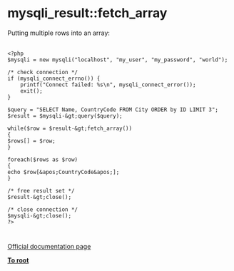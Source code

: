 # mysqli_result::fetch_array



Putting multiple rows into an array:<br><br>

```
<?php
$mysqli = new mysqli("localhost", "my_user", "my_password", "world");

/* check connection */
if (mysqli_connect_errno()) {
    printf("Connect failed: %s\n", mysqli_connect_error());
    exit();
}

$query = "SELECT Name, CountryCode FROM City ORDER by ID LIMIT 3";
$result = $mysqli-&gt;query($query);

while($row = $result-&gt;fetch_array())
{
$rows[] = $row;
}

foreach($rows as $row)
{
echo $row[&apos;CountryCode&apos;];
}

/* free result set */
$result-&gt;close();

/* close connection */
$mysqli-&gt;close();
?>
```
  

#

[Official documentation page](https://www.php.net/manual/en/mysqli-result.fetch-array.php)

**[To root](/README.md)**